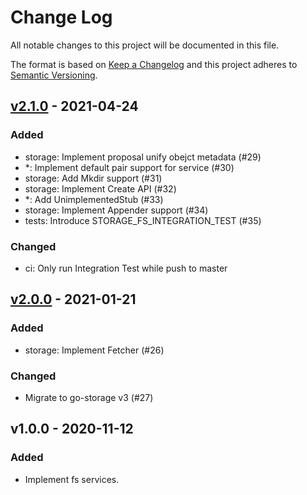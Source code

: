 # Change Log

All notable changes to this project will be documented in this file.

The format is based on [Keep a Changelog](https://keepachangelog.com/)
and this project adheres to [Semantic Versioning](https://semver.org/).

## [v2.1.0] - 2021-04-24

### Added

- storage: Implement proposal unify obejct metadata (#29)
- *: Implement default pair support for service (#30)
- storage: Add Mkdir support (#31)
- storage: Implement Create API (#32)
- *: Add UnimplementedStub (#33)
- storage: Implement Appender support (#34)
- tests: Introduce STORAGE_FS_INTEGRATION_TEST (#35)

### Changed

- ci: Only run Integration Test while push to master

## [v2.0.0] - 2021-01-21

### Added

- storage: Implement Fetcher (#26)

### Changed

- Migrate to go-storage v3 (#27)

## v1.0.0 - 2020-11-12

### Added

- Implement fs services.

[v2.1.0]: https://github.com/aos-dev/go-service-fs/compare/v2.0.0...v2.1.0
[v2.0.0]: https://github.com/aos-dev/go-service-fs/compare/v1.0.0...v2.0.0
